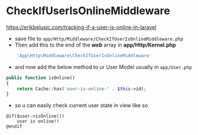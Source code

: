 # CheckIfUserIsOnlineMiddleware
https://erikbelusic.com/tracking-if-a-user-is-online-in-laravel

- save file to `app/Http/Middleware/CheckIfUserIsOnlineMiddleware.php`
- Then add this to the end of the ***web*** array in **app/Http/Kernel.php**

```php
    'App\Http\Middleware\CheckIfUserIsOnlineMiddleware'
```

- and now add the below method to ur User Model usually in `app/User.php`

```php
public function isOnline()
{
    return Cache::has('user-is-online-' . $this->id);
}
```

- so u can easily check current user state in view like so

```blade
@if($user->isOnline())
    user is online!!
@endif
```
